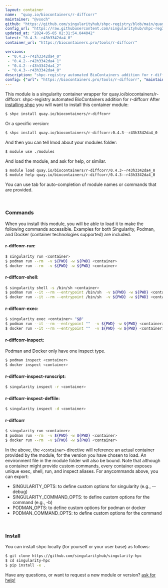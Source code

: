 ```yaml
---
layout: container
name:  "quay.io/biocontainers/r-diffcorr"
maintainer: "@vsoch"
github: "https://github.com/singularityhub/shpc-registry/blob/main/quay.io/biocontainers/r-diffcorr/container.yaml"
config_url: "https://raw.githubusercontent.com/singularityhub/shpc-registry/main/quay.io/biocontainers/r-diffcorr/container.yaml"
updated_at: "2024-05-05 02:31:54.044042"
latest: "0.4.3--r43h3342da4_0"
container_url: "https://biocontainers.pro/tools/r-diffcorr"

versions:
 - "0.4.2--r41h3342da4_0"
 - "0.4.2--r42h3342da4_1"
 - "0.4.2--r43h3342da4_2"
 - "0.4.3--r43h3342da4_0"
description: "shpc-registry automated BioContainers addition for r-diffcorr"
config: {"url": "https://biocontainers.pro/tools/r-diffcorr", "maintainer": "@vsoch", "description": "shpc-registry automated BioContainers addition for r-diffcorr", "latest": {"0.4.3--r43h3342da4_0": "sha256:f6f6de0ebb0ae4726edee8438eeb961293e72f8f46aa1acd38735e6fe1bce84a"}, "tags": {"0.4.2--r41h3342da4_0": "sha256:6be201058cf0c4526b7b67d5798253110dbbfcac1867a41fb88274d65654248f", "0.4.2--r42h3342da4_1": "sha256:9f558f966ec4e3b952085edf049a91c32020b87b9d6f474a690081fa0f0ac6d7", "0.4.2--r43h3342da4_2": "sha256:283ca1c7588bc40c7c0f6605900675ecc2ad33ee1036d45706cbd7563826dc85", "0.4.3--r43h3342da4_0": "sha256:f6f6de0ebb0ae4726edee8438eeb961293e72f8f46aa1acd38735e6fe1bce84a"}, "docker": "quay.io/biocontainers/r-diffcorr"}
---
```


This module is a singularity container wrapper for quay.io/biocontainers/r-diffcorr.
shpc-registry automated BioContainers addition for r-diffcorr
After [installing shpc](#install) you will want to install this container module:


```bash
$ shpc install quay.io/biocontainers/r-diffcorr
```

Or a specific version:

```bash
$ shpc install quay.io/biocontainers/r-diffcorr:0.4.3--r43h3342da4_0
```

And then you can tell lmod about your modules folder:

```bash
$ module use ./modules
```

And load the module, and ask for help, or similar.

```bash
$ module load quay.io/biocontainers/r-diffcorr/0.4.3--r43h3342da4_0
$ module help quay.io/biocontainers/r-diffcorr/0.4.3--r43h3342da4_0
```

You can use tab for auto-completion of module names or commands that are provided.

<br>

### Commands

When you install this module, you will be able to load it to make the following commands accessible.
Examples for both Singularity, Podman, and Docker (container technologies supported) are included.

#### r-diffcorr-run:

```bash
$ singularity run <container>
$ podman run --rm  -v ${PWD} -w ${PWD} <container>
$ docker run --rm  -v ${PWD} -w ${PWD} <container>
```

#### r-diffcorr-shell:

```bash
$ singularity shell -s /bin/sh <container>
$ podman run --it --rm --entrypoint /bin/sh  -v ${PWD} -w ${PWD} <container>
$ docker run --it --rm --entrypoint /bin/sh  -v ${PWD} -w ${PWD} <container>
```

#### r-diffcorr-exec:

```bash
$ singularity exec <container> "$@"
$ podman run --it --rm --entrypoint ""  -v ${PWD} -w ${PWD} <container> "$@"
$ docker run --it --rm --entrypoint ""  -v ${PWD} -w ${PWD} <container> "$@"
```

#### r-diffcorr-inspect:

Podman and Docker only have one inspect type.

```bash
$ podman inspect <container>
$ docker inspect <container>
```

#### r-diffcorr-inspect-runscript:

```bash
$ singularity inspect -r <container>
```

#### r-diffcorr-inspect-deffile:

```bash
$ singularity inspect -d <container>
```



#### r-diffcorr

```bash
$ singularity run <container>
$ podman run --rm  -v ${PWD} -w ${PWD} <container>
$ docker run --rm  -v ${PWD} -w ${PWD} <container>
```


In the above, the `<container>` directive will reference an actual container provided
by the module, for the version you have chosen to load. An environment file in the
module folder will also be bound. Note that although a container
might provide custom commands, every container exposes unique exec, shell, run, and
inspect aliases. For anycommands above, you can export:

 - SINGULARITY_OPTS: to define custom options for singularity (e.g., --debug)
 - SINGULARITY_COMMAND_OPTS: to define custom options for the command (e.g., -b)
 - PODMAN_OPTS: to define custom options for podman or docker
 - PODMAN_COMMAND_OPTS: to define custom options for the command

<br>

### Install

You can install shpc locally (for yourself or your user base) as follows:

```bash
$ git clone https://github.com/singularityhub/singularity-hpc
$ cd singularity-hpc
$ pip install -e .
```

Have any questions, or want to request a new module or version? [ask for help!](https://github.com/singularityhub/singularity-hpc/issues)